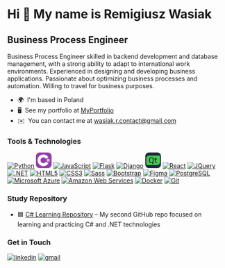 # Hi 👋 My name is Remigiusz Wasiak

## Business Process Engineer

Business Process Engineer skilled in backend development and database management, with a strong ability to adapt to international work environments. Experienced in designing and developing business applications. Passionate about optimizing business processes and automation. Willing to travel for business purposes.

- 🌍  I'm based in Poland
- 🖥️  See my portfolio at [MyPortfolio](http://wasiakremigiusz.netlify.app)
- ✉️  You can contact me at [wasiak.r.contact@gmail.com](mailto:wasiak.r.contact@gmail.com)

### Tools & Technologies

<p align="left">
  <a href="https://www.python.org/" target="_blank" rel="noreferrer"><img src="https://skillicons.dev/icons?i=python" width="36" height="36" alt="Python" /></a>
  <img src="https://raw.githubusercontent.com/tandpfun/skill-icons/main/icons/CS.svg" width="36" height="36" alt="C#" />
  <a href="https://developer.mozilla.org/en-US/docs/Web/JavaScript" target="_blank" rel="noreferrer"><img src="https://skillicons.dev/icons?i=javascript" width="36" height="36" alt="JavaScript" /></a>
  <a href="https://flask.palletsprojects.com/" target="_blank" rel="noreferrer"><img src="https://skillicons.dev/icons?i=flask" width="36" height="36" alt="Flask" /></a>
<a href="https://www.djangoproject.com/" target="_blank" rel="noreferrer"><img src="https://skillicons.dev/icons?i=django" width="36" height="36" alt="Django" /></a>
<img src="https://github.com/tandpfun/skill-icons/raw/main/icons/QT-Dark.svg" width="36" height="36" alt="Qt" />
<a href="https://reactjs.org/" target="_blank" rel="noreferrer"><img src="https://skillicons.dev/icons?i=react" width="36" height="36" alt="React" /></a>
<a href="https://jquery.com/" target="_blank" rel="noreferrer"><img src="https://skillicons.dev/icons?i=jquery" width="36" height="36" alt="JQuery" /></a>
<a href="https://dotnet.microsoft.com/en-us/" target="_blank" rel="noreferrer"><img src="https://skillicons.dev/icons?i=dotnet" width="36" height="36" alt=".NET" /></a>
<a href="https://developer.mozilla.org/en-US/docs/Glossary/HTML5" target="_blank" rel="noreferrer"><img src="https://skillicons.dev/icons?i=html" width="36" height="36" alt="HTML5" /></a>
<a href="https://www.w3.org/TR/CSS/#css" target="_blank" rel="noreferrer"><img src="https://skillicons.dev/icons?i=css" width="36" height="36" alt="CSS3" /></a>
<a href="https://sass-lang.com/" target="_blank" rel="noreferrer"><img src="https://skillicons.dev/icons?i=sass" width="36" height="36" alt="Sass" /></a>
<a href="https://getbootstrap.com/" target="_blank" rel="noreferrer"><img src="https://skillicons.dev/icons?i=bootstrap" width="36" height="36" alt="Bootstrap" /></a>
<a href="https://www.figma.com/" target="_blank" rel="noreferrer"><img src="https://skillicons.dev/icons?i=figma" width="36" height="36" alt="Figma" /></a>
<a href="https://www.postgresql.org/" target="_blank" rel="noreferrer"><img src="https://skillicons.dev/icons?i=postgres" width="36" height="36" alt="PostgreSQL" /></a>
<a href="https://azure.microsoft.com/" target="_blank" rel="noreferrer"><img src="https://skillicons.dev/icons?i=azure" width="36" height="36" alt="Microsoft Azure" /></a>
<a href="https://aws.amazon.com" target="_blank" rel="noreferrer"><img src="https://skillicons.dev/icons?i=aws" width="36" height="36" alt="Amazon Web Services" /></a>
<a href="https://www.docker.com/" target="_blank" rel="noreferrer"><img src="https://skillicons.dev/icons?i=docker" width="36" height="36" alt="Docker" /></a>
<a href="https://git-scm.com/" target="_blank" rel="noreferrer"><img src="https://skillicons.dev/icons?i=git" width="36" height="36" alt="Git" /></a>

</p>

### Study Repository

- 🟦 [C# Learning Repository](https://github.com/Wasiak-Remigiusz-Csharp) – My second GitHub repo focused on learning and practicing C# and .NET technologies


### Get in Touch

[![linkedin](https://skillicons.dev/icons?i=linkedin)](https://www.linkedin.com/in/wasiak-remigiusz)
[![gmail](https://skillicons.dev/icons?i=gmail)](mailto:wasiak.r.contact@gmail.com)
